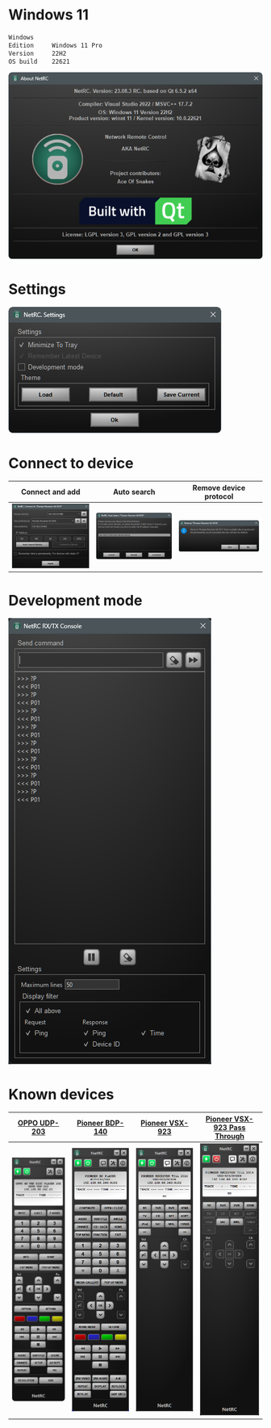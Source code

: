 # Windows 11
    Windows
    Edition     Windows 11 Pro
    Version	    22H2
    OS build    22621

![About](./images/about.png)

# Settings
![Settings](./images/settings.png) 

# Connect to device
Connect and add | Auto search | Remove device protocol
:-------------------------:|:-------------------------:|:-------------------------:
![Connect](./images/connect.png) | ![Auto search](./images/search.png) | ![Remove](./images/remove.png)

# Development mode
![Development mode](./images/dev.png)

# Known devices
[OPPO UDP-203](../OPPO_UDP-203) | [Pioneer BDP-140](../Pioneer_BDP-140) | [Pioneer VSX-923](../Pioneer_VSX923) | [Pioneer VSX-923 Pass Through](../Pioneer_VSX923)
:-------------------------:|:-------------------------:|:-------------------------:|:-------------------------:
![OPPO UDP-203](./images/Oppo-203.png) | ![Pioneer BDP-140](./images/BDP-140.png) | ![Pioneer VSX-923](./images/VSX-923.png) | ![Pioneer VSX-923 Pass Trought](./images/VSX-923-pt.png)

